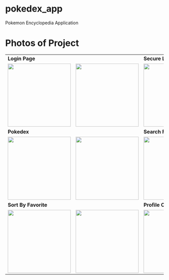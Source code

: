 # pokedex_app
Pokemon Encyclopedia Application

# Photos of Project

<table>
  <!-- Login Page -->
  <tr>
    <td colspan="2"><strong>Login Page</strong></td>
    <td colspan="2"><strong>Secure Login and Account Creation</strong></td>
  </tr>
  <tr>
    <td><img src="https://github.com/user-attachments/assets/4ff751bf-2745-474f-8e14-971783e7a635" width="200"></td>
    <td><img src="https://github.com/user-attachments/assets/f94808c8-6658-4362-8152-cc76f799f6b9" width="200"></td>
    <td><img src="https://github.com/user-attachments/assets/13ff2f0c-c35a-4659-90dc-5c0d01e0dcaa" width="200"></td>
    <td><img src="https://github.com/user-attachments/assets/445a01a7-3d13-4779-bfea-52178e2fcb53" width="200"></td>
  </tr>
  
  <!-- Pokedex -->
  <tr>
    <td colspan="2"><strong>Pokedex</strong></td>
    <td colspan="2"><strong>Search Functionality</strong></td>
  </tr>
  <tr>
    <td><img src="https://github.com/user-attachments/assets/682ce47a-6139-42e9-b6e9-91dfa5381307" width="200"></td>
    <td><img src="https://github.com/user-attachments/assets/db13210c-300e-4a1b-9df9-9361e15c9705" width="200"></td>
    <td colspan="2"><img src="https://github.com/user-attachments/assets/dfdb303e-faac-4a1e-90f6-e49c9e02813b" width="200"></td>
  </tr>
  
  <!-- Sort By Favorite -->
  <tr>
    <td colspan="2"><strong>Sort By Favorite</strong></td>
    <td colspan="2"><strong>Profile Customization</strong></td>
  </tr>
  <tr>
    <td><img src="https://github.com/user-attachments/assets/7a6a94a8-dc1a-4fbc-acb9-df43a41130e7" width="200"></td>
    <td><img src="https://github.com/user-attachments/assets/8187cf82-8f9c-478a-a361-b188de029923" width="200"></td>
    <td colspan="2"><img src="https://github.com/user-attachments/assets/5fe987ca-1fac-4830-bccc-ff5285ebbc06" width="200"></td>
  </tr>
</table>
